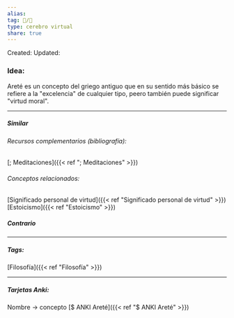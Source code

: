 ```yaml
---
alias: 
tag: 📝/🌱
type: cerebro virtual
share: true
---
```

Created: 
Updated: 


### Idea:
Areté es un concepto del griego antiguo que en su sentido más básico se refiere a la "excelencia" de cualquier tipo, peero también puede significar "virtud moral".

---
##### Similar
###### Recursos complementarios (bibliografía):
[; Meditaciones]({{< ref "; Meditaciones" >}})
###### Conceptos relacionados:
[Significado personal de virtud]({{< ref "Significado personal de virtud" >}})
[Estoicismo]({{< ref "Estoicismo" >}})
##### Contrario



---
##### Tags:
[Filosofía]({{< ref "Filosofía" >}})

---
##### Tarjetas Anki:
Nombre → concepto
[$ ANKI Areté]({{< ref "$ ANKI Areté" >}})